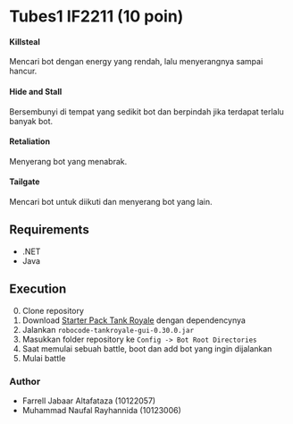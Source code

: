 # Tubes1 IF2211 (10 poin)

#### Killsteal
Mencari bot dengan energy yang rendah, lalu menyerangnya sampai hancur.


#### Hide and Stall
Bersembunyi di tempat yang sedikit bot dan berpindah jika terdapat terlalu banyak bot.

#### Retaliation
Menyerang bot yang menabrak. 

#### Tailgate
Mencari bot untuk diikuti dan menyerang bot yang lain.


## Requirements
- .NET 
- Java

## Execution
0. Clone repository
1. Download [Starter Pack Tank Royale](https://github.com/Ariel-HS/tubes1-if2211-starter-pack/releases/tag/v1.0) dengan dependencynya
2. Jalankan `robocode-tankroyale-gui-0.30.0.jar`
3. Masukkan folder repository ke `Config -> Bot Root Directories`
4. Saat memulai sebuah battle, boot dan add bot yang ingin dijalankan
5. Mulai battle
### Author
- Farrell Jabaar Altafataza (10122057)
- Muhammad Naufal Rayhannida (10123006)